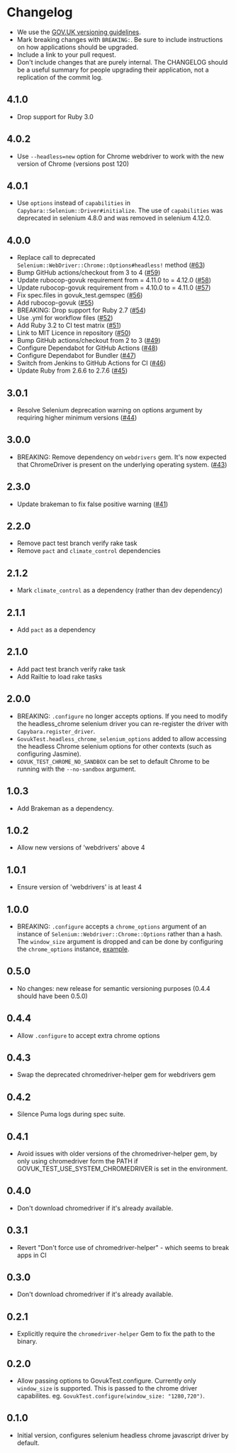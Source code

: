 # Changelog

- We use the [GOV.UK versioning guidelines](https://docs.publishing.service.gov.uk/manual/publishing-a-ruby-gem.html#versioning).
- Mark breaking changes with `BREAKING:`. Be sure to include instructions on how applications should be upgraded.
- Include a link to your pull request.
- Don't include changes that are purely internal. The CHANGELOG should be a
  useful summary for people upgrading their application, not a replication
  of the commit log.

## 4.1.0

* Drop support for Ruby 3.0

## 4.0.2

* Use `--headless=new` option for Chrome webdriver to work with the new version of Chrome (versions post 120)

## 4.0.1

* Use `options` instead of `capabilities` in `Capybara::Selenium::Driver#initialize`. The use of `capabilities` was deprecated in selenium 4.8.0 and was removed in selenium 4.12.0.

## 4.0.0

* Replace call to deprecated `Selenium::WebDriver::Chrome::Options#headless!` method ([#63](https://github.com/alphagov/govuk_test/pull/63))
* Bump GitHub actions/checkout from 3 to 4 ([#59](https://github.com/alphagov/govuk_test/pull/59))
* Update rubocop-govuk requirement from = 4.11.0 to = 4.12.0 ([#58](https://github.com/alphagov/govuk_test/pull/58))
* Update rubocop-govuk requirement from = 4.10.0 to = 4.11.0 ([#57](https://github.com/alphagov/govuk_test/pull/57))
* Fix spec.files in govuk_test.gemspec ([#56](https://github.com/alphagov/govuk_test/pull/56))
* Add rubocop-govuk ([#55](https://github.com/alphagov/govuk_test/pull/55))
* BREAKING: Drop support for Ruby 2.7 ([#54](https://github.com/alphagov/govuk_test/pull/54))
* Use .yml for workflow files ([#52](https://github.com/alphagov/govuk_test/pull/52))
* Add Ruby 3.2 to CI test matrix ([#51](https://github.com/alphagov/govuk_test/pull/51))
* Link to MIT Licence in repository ([#50](https://github.com/alphagov/govuk_test/pull/50))
* Bump GitHub actions/checkout from 2 to 3 ([#49](https://github.com/alphagov/govuk_test/pull/49))
* Configure Dependabot for GitHub Actions ([#48](https://github.com/alphagov/govuk_test/pull/48))
* Configure Dependabot for Bundler ([#47](https://github.com/alphagov/govuk_test/pull/47))
* Switch from Jenkins to GitHub Actions for CI ([#46](https://github.com/alphagov/govuk_test/pull/46))
* Update Ruby from 2.6.6 to 2.7.6 ([#45](https://github.com/alphagov/govuk_test/pull/45))


## 3.0.1

* Resolve Selenium deprecation warning on options argument by requiring higher minimum versions ([#44](https://github.com/alphagov/govuk_test/pull/44))

## 3.0.0

* BREAKING: Remove dependency on `webdrivers` gem. It's now expected that ChromeDriver is present on the underlying operating system. ([#43](https://github.com/alphagov/govuk_test/pull/43))

## 2.3.0

* Update brakeman to fix false positive warning ([#41](https://github.com/alphagov/govuk_test/pull/41))

## 2.2.0

* Remove pact test branch verify rake task
* Remove `pact` and `climate_control` dependencies

## 2.1.2

* Mark `climate_control` as a dependency (rather than dev dependency)

## 2.1.1

* Add `pact` as a dependency

## 2.1.0

* Add pact test branch verify rake task
* Add Railtie to load rake tasks

## 2.0.0

* BREAKING: `.configure` no longer accepts options. If you need to modify the
  headless_chrome selenium driver you can re-register the driver with
  `Capybara.register_driver`.
* `GovukTest.headless_chrome_selenium_options` added to allow accessing the
  headless Chrome selenium options for other contexts (such as configuring
  Jasmine).
* `GOVUK_TEST_CHROME_NO_SANDBOX` can be set to default Chrome to be running
  with the `--no-sandbox` argument.

## 1.0.3

* Add Brakeman as a dependency.

## 1.0.2

* Allow new versions of 'webdrivers' above 4

## 1.0.1

* Ensure version of 'webdrivers' is at least 4

## 1.0.0

* BREAKING: `.configure` accepts a `chrome_options` argument of an instance of
  `Selenium::Webdriver::Chrome::Options` rather than a hash. The `window_size`
  argument is dropped and can be done by configuring the `chrome_options`
  instance, [example](https://github.com/alphagov/govuk_test/blob/dfd1a82e0114dbf1c668957fbea19cea04fd0d90/spec/govuk_test_spec.rb#L12-L22).

## 0.5.0

* No changes: new release for semantic versioning purposes (0.4.4 should have been 0.5.0)

## 0.4.4

* Allow `.configure` to accept extra chrome options

## 0.4.3

* Swap the deprecated chromedriver-helper gem for webdrivers gem

## 0.4.2

* Silence Puma logs during spec suite.

## 0.4.1

* Avoid issues with older versions of the chromedriver-helper gem, by
  only using chromedriver form the PATH if
  GOVUK_TEST_USE_SYSTEM_CHROMEDRIVER is set in the environment.

## 0.4.0

* Don't download chromedriver if it's already available.

## 0.3.1

* Revert "Don't force use of chromedriver-helper" - which seems to break apps in CI

## 0.3.0

* Don't download chromedriver if it's already available.

## 0.2.1

* Explicitly require the `chromedriver-helper` Gem to fix the path to the binary.

## 0.2.0

* Allow passing options to GovukTest.configure. Currently only `window_size` is supported. This is
  passed to the chrome driver capabilites. eg. `GovukTest.configure(window_size: "1280,720")`.

## 0.1.0

* Initial version, configures selenium headless chrome javascript driver by default.
